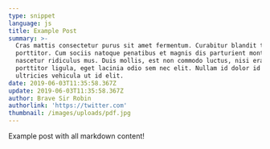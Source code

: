```yaml
---
type: snippet
language: js
title: Example Post
summary: >-
  Cras mattis consectetur purus sit amet fermentum. Curabitur blandit tempus
  porttitor. Cum sociis natoque penatibus et magnis dis parturient montes,
  nascetur ridiculus mus. Duis mollis, est non commodo luctus, nisi erat
  porttitor ligula, eget lacinia odio sem nec elit. Nullam id dolor id nibh
  ultricies vehicula ut id elit.
date: 2019-06-03T11:35:58.367Z
update: 2019-06-03T11:35:58.367Z
author: Brave Sir Robin
authorlink: 'https://twitter.com'
thumbnail: /images/uploads/pdf.jpg
---
```

Example post with all markdown content!
